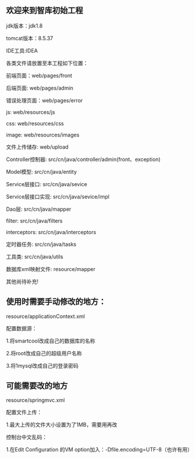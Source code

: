 <h2>欢迎来到智库初始工程</h2>
<p></p>
jdk版本：jdk1.8
<p></p>
tomcat版本：8.5.37
<p></p>
IDE工具:IDEA
<p></p>
各类文件请放置至本工程如下位置：
<p></p>
前端页面：web/pages/front
<p></p>
后端页面: web/pages/admin
<p></p>
错误处理页面：web/pages/error
<p></p>
js: web/resources/js
<p></p>
css: web/resources/css
<p></p>
image: web/resources/images
<p></p>
文件上传储存: web/upload
<p></p>
Controller控制器: src/cn/java/controller/admin(front、exception)
<p></p>
Model模型: src/cn/java/entity
<p></p>
Service层接口: src/cn/java/sevice
<p></p>
Service层接口实现: src/cn/java/sevice/impl
<p></p>
Dao层: src/cn/java/mapper
<p></p>
filter: src/cn/java/filters
<p></p>
interceptors: src/cn/java/interceptors
<p></p>
定时器任务: src/cn/java/tasks
<p></p>
工具类: src/cn/java/utils
<p></p>
数据库xml映射文件: resource/mapper
<p></p>
其他尚待补充!
<p></p>

<h2>使用时需要手动修改的地方：</h2>
<p></p>
resource/applicationContext.xml
<p></p>
配置数据源：
<p></p>
1.将smartcool改成自己的数据库的名称
<p></p>
2.将root改成自己的超级用户名称
<p></p>
3.将1mysql改成自己的登录密码
<p></p>

<h2>可能需要改的地方</h2>
<p></p>
resource/springmvc.xml
<p></p>
配置文件上传：
<p></p>
1.最大上传的文件大小设置为了1MB，需要用再改
<p></p>
控制台中文乱码：
<p></p>
1.在Edit Configuration 的VM option加入：-Dfile.encoding=UTF-8（也许有用）
<p></p>

